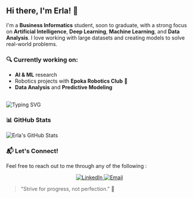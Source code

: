 ## Hi there, I'm Erla! 👋
I'm a  **Business Informatics** student, soon to graduate, with a strong focus on **Artificial Intelligence**, **Deep Learning**, **Machine Learning**, and **Data Analysis**. I love working with large datasets and creating models to solve real-world problems.

### 🔍 Currently working on:
- **AI & ML** research
- Robotics projects with **Epoka Robotics Club** 🚀
- **Data Analysis** and **Predictive Modeling**


## 
![Typing SVG](https://readme-typing-svg.herokuapp.com?font=Fira+Code&pause=1000&color=F76C6C&width=435&lines=AI+%7C+Machine+Learning+%7C+Deep+Learning;Data+Analysis+%7C+SQL+%7C+Python;Web+Development+%7C+PHP+%7C+JavaScript;Robotics+%7C+R+%7C+Java)

### 📊 GitHub Stats

![Erla's GitHub Stats](https://github-readme-stats.vercel.app/api?username=your-github-username&show_icons=true&count_private=true&hide_title=true&hide=prs&theme=radical)

### 📬 Let's Connect!

Feel free to reach out to me through any of the following :

<p align="center">
  <a href="http://linkedin.com/in/erla-hoxha-3a39272b8">
    <img src="https://img.shields.io/badge/LinkedIn-0077B5?style=for-the-badge&logo=linkedin&logoColor=white" alt="LinkedIn">
  </a>
  <a href="mailto:erlahoxha04@gmail.com">
    <img src="https://img.shields.io/badge/Email-D14836?style=for-the-badge&logo=gmail&logoColor=white" alt="Email">
  </a>
</p>

> "Strive for progress, not perfection." 💪


